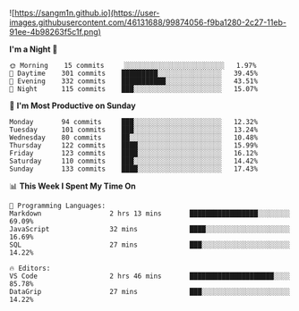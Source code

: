 <!--

[![Hits](https://hits.seeyoufarm.com/api/count/incr/badge.svg?url=https%3A%2F%2Fgithub.com/sangm1n)](https://hits.seeyoufarm.com) 
[![Repos Badge](https://badges.pufler.dev/repos/sangm1n)](https://badges.pufler.dev)
[![Github Badge](http://img.shields.io/badge/-github-black?style=flat-square&logo=github&logoColor=white&link=https:https://github.com/sangm1n/)](https://github.com/sangm1n/)
[![Netlify Badge](https://img.shields.io/badge/-TIL-00C7B7?style=flat-square&logo=Netlify&logoColor=white&link=https://sangminlog.netlify.com)](https://sangminlog.netlify.com)
[![Hugo Badge](https://img.shields.io/badge/-techblog-FF4088?style=flat-square&logo=Hugo&logoColor=white&link=https://sangm1n.github.io)](https://sangm1n.github.io)
[![Mail Badge](http://img.shields.io/badge/-mail-D14836?style=flat-square&logo=Gmail&logoColor=white&link=mailto:dltkd96als@naver.com)](mailto:dltkd96als@naver.com/)

![Lines of code](https://img.shields.io/badge/From%20Hello%20World%20I%27ve%20Written-3.9%20million%20lines%20of%20code-blue)
-->

![https://sangm1n.github.io](https://user-images.githubusercontent.com/46131688/99874056-f9ba1280-2c27-11eb-91ee-4b98263f5c1f.png)

<!--START_SECTION:waka-->
**I'm a Night 🦉** 

```text
🌞 Morning    15 commits     ░░░░░░░░░░░░░░░░░░░░░░░░░   1.97% 
🌆 Daytime    301 commits    █████████░░░░░░░░░░░░░░░░   39.45% 
🌃 Evening    332 commits    ███████████░░░░░░░░░░░░░░   43.51% 
🌙 Night      115 commits    ███░░░░░░░░░░░░░░░░░░░░░░   15.07%

```
📅 **I'm Most Productive on Sunday** 

```text
Monday       94 commits     ███░░░░░░░░░░░░░░░░░░░░░░   12.32% 
Tuesday      101 commits    ███░░░░░░░░░░░░░░░░░░░░░░   13.24% 
Wednesday    80 commits     ██░░░░░░░░░░░░░░░░░░░░░░░   10.48% 
Thursday     122 commits    ████░░░░░░░░░░░░░░░░░░░░░   15.99% 
Friday       123 commits    ████░░░░░░░░░░░░░░░░░░░░░   16.12% 
Saturday     110 commits    ███░░░░░░░░░░░░░░░░░░░░░░   14.42% 
Sunday       133 commits    ████░░░░░░░░░░░░░░░░░░░░░   17.43%

```


📊 **This Week I Spent My Time On** 

```text
💬 Programming Languages: 
Markdown                 2 hrs 13 mins       █████████████████░░░░░░░░   69.09% 
JavaScript               32 mins             ████░░░░░░░░░░░░░░░░░░░░░   16.69% 
SQL                      27 mins             ███░░░░░░░░░░░░░░░░░░░░░░   14.22%

🔥 Editors: 
VS Code                  2 hrs 46 mins       █████████████████████░░░░   85.78% 
DataGrip                 27 mins             ███░░░░░░░░░░░░░░░░░░░░░░   14.22%

```


<!--END_SECTION:waka-->


<!--
**sangm1n/sangm1n** is a ✨ _special_ ✨ repository because its `README.md` (this file) appears on your GitHub profile.

Here are some ideas to get you started:

- 🔭 I’m currently working on ...
- 🌱 I’m currently learning ...
- 👯 I’m looking to collaborate on ...
- 🤔 I’m looking for help with ...
- 💬 Ask me about ...
- 📫 How to reach me: ...
- 😄 Pronouns: ...
- ⚡ Fun fact: ...

https://shields.io/
-->


